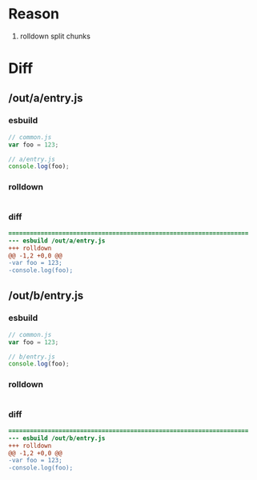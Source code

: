 # Reason
1. rolldown split chunks
# Diff
## /out/a/entry.js
### esbuild
```js
// common.js
var foo = 123;

// a/entry.js
console.log(foo);
```
### rolldown
```js

```
### diff
```diff
===================================================================
--- esbuild	/out/a/entry.js
+++ rolldown	
@@ -1,2 +0,0 @@
-var foo = 123;
-console.log(foo);

```
## /out/b/entry.js
### esbuild
```js
// common.js
var foo = 123;

// b/entry.js
console.log(foo);
```
### rolldown
```js

```
### diff
```diff
===================================================================
--- esbuild	/out/b/entry.js
+++ rolldown	
@@ -1,2 +0,0 @@
-var foo = 123;
-console.log(foo);

```